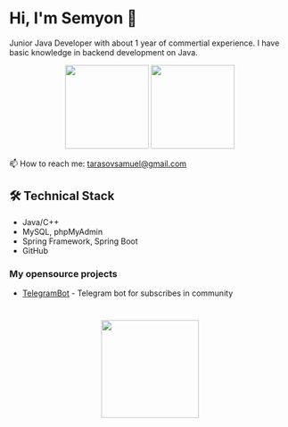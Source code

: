 # Hi, I'm Semyon 👋
Junior Java Developer with about 1 year of commertial experience. I have basic knowledge in backend development on Java.

<p align = 'center'>
 <a href="https://github-readme-stats.vercel.app/api?username=TarasovSam&show_icons=true&count_private=true"><img height=150 src="https://github-readme-stats.vercel.app/api?username=TarasovSam&show_icons=true&count_private=true" /></a>
<a href="https://github.com/TarasovSam/github-readme-stats"><img height=150 src="https://github-readme-stats.vercel.app/api/top-langs/?username=TarasovSam&layout=compact" /></a>
 </p>

  📫  How to reach me: <a href='mailto:tarasovsamuel@gmail.com'>tarasovsamuel@gmail.com</a>
</p>

## 🛠 Technical Stack
*   Java/C++
*   MySQL, phpMyAdmin
*   Spring Framework, Spring Boot
*   GitHub

### My opensource projects

*   [TelegramBot](https://github.com/TarasovSam/Telegrambot) - Telegram bot for subscribes in community

<div align="center" style="margin: 40px 0">
    <a href="https://github.com/TarasovSam/github-profile-views-counter">
        <img width="175px" src="https://komarev.com/ghpvc/?username=TarasovSam&color=DE002D">
    </a>
</div>
